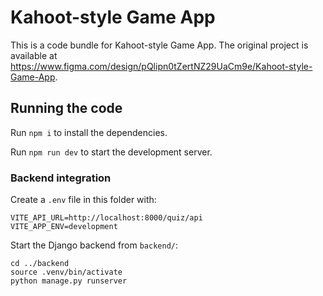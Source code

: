 
  # Kahoot-style Game App

  This is a code bundle for Kahoot-style Game App. The original project is available at https://www.figma.com/design/pQlipn0tZertNZ29UaCm9e/Kahoot-style-Game-App.

  ## Running the code

  Run `npm i` to install the dependencies.

  Run `npm run dev` to start the development server.
  
  ### Backend integration
  
  Create a `.env` file in this folder with:
  
  ```
  VITE_API_URL=http://localhost:8000/quiz/api
  VITE_APP_ENV=development
  ```
  
  Start the Django backend from `backend/`:
  
  ```
  cd ../backend
  source .venv/bin/activate
  python manage.py runserver
  ```
  